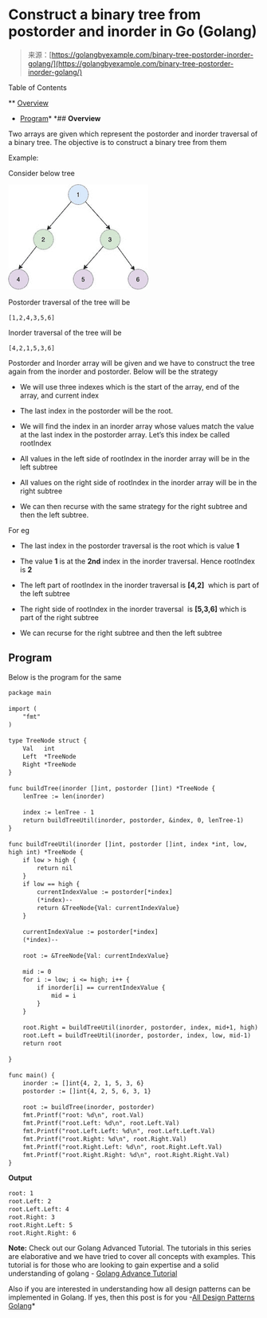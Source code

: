 <!--yml
category: 未分类
date: 2024-10-13 06:45:19
-->

# Construct a binary tree from postorder and inorder in Go (Golang)

> 来源：[https://golangbyexample.com/binary-tree-postorder-inorder-golang/](https://golangbyexample.com/binary-tree-postorder-inorder-golang/)

Table of Contents

 **   [Overview](#Overview "Overview")
*   [Program](#Program "Program")*  *## **Overview**

Two arrays are given which represent the postorder and inorder traversal of a binary tree. The objective is to construct a binary tree from them

Example:

Consider below tree

![](img/9a9347838908483552b24df3dc54cd38.png)

Postorder traversal of the tree will be

```
[1,2,4,3,5,6]
```

Inorder traversal of the tree will be

```
[4,2,1,5,3,6]
```

Postorder and Inorder array will be given and we have to construct the tree again from the inorder and postorder. Below will be the strategy

*   We will use three indexes which is the start of the array, end of the array, and current index

*   The last index in the postorder will be the root.

*   We will find the index in an inorder array whose values match the value at the last index in the postorder array. Let’s this index be called rootIndex

*   All values in the left side of rootIndex in the inorder array will be in the left subtree

*   All values on the right side of rootIndex in the inorder array will be in the right subtree

*   We can then recurse with the same strategy for the right subtree and then the left subtree.

For eg

*   The last index in the postorder traversal is the root which is value **1**

*   The value **1** is at the **2nd** index in the inorder traversal. Hence rootIndex is **2**

*   The left part of rootIndex in the inorder traversal is **[4,2]**  which is part of the left subtree

*   The right side of rootIndex in the inorder traversal  is **[5,3,6]** which is part of the right subtree

*   We can recurse for the right subtree and then the left subtree

## **Program**

Below is the program for the same

```
package main

import (
	"fmt"
)

type TreeNode struct {
	Val   int
	Left  *TreeNode
	Right *TreeNode
}

func buildTree(inorder []int, postorder []int) *TreeNode {
	lenTree := len(inorder)

	index := lenTree - 1
	return buildTreeUtil(inorder, postorder, &index, 0, lenTree-1)
}

func buildTreeUtil(inorder []int, postorder []int, index *int, low, high int) *TreeNode {
	if low > high {
		return nil
	}
	if low == high {
		currentIndexValue := postorder[*index]
		(*index)--
		return &TreeNode{Val: currentIndexValue}
	}

	currentIndexValue := postorder[*index]
	(*index)--

	root := &TreeNode{Val: currentIndexValue}

	mid := 0
	for i := low; i <= high; i++ {
		if inorder[i] == currentIndexValue {
			mid = i
		}
	}

	root.Right = buildTreeUtil(inorder, postorder, index, mid+1, high)
	root.Left = buildTreeUtil(inorder, postorder, index, low, mid-1)
	return root

}

func main() {
	inorder := []int{4, 2, 1, 5, 3, 6}
	postorder := []int{4, 2, 5, 6, 3, 1}

	root := buildTree(inorder, postorder)
	fmt.Printf("root: %d\n", root.Val)
	fmt.Printf("root.Left: %d\n", root.Left.Val)
	fmt.Printf("root.Left.Left: %d\n", root.Left.Left.Val)
	fmt.Printf("root.Right: %d\n", root.Right.Val)
	fmt.Printf("root.Right.Left: %d\n", root.Right.Left.Val)
	fmt.Printf("root.Right.Right: %d\n", root.Right.Right.Val)
} 
```

**Output**

```
root: 1
root.Left: 2
root.Left.Left: 4
root.Right: 3
root.Right.Left: 5
root.Right.Right: 6
```

**Note:** Check out our Golang Advanced Tutorial. The tutorials in this series are elaborative and we have tried to cover all concepts with examples. This tutorial is for those who are looking to gain expertise and a solid understanding of golang - [Golang Advance Tutorial](https://golangbyexample.com/golang-comprehensive-tutorial/)

Also if you are interested in understanding how all design patterns can be implemented in Golang. If yes, then this post is for you -[All Design Patterns Golang](https://golangbyexample.com/all-design-patterns-golang/)*